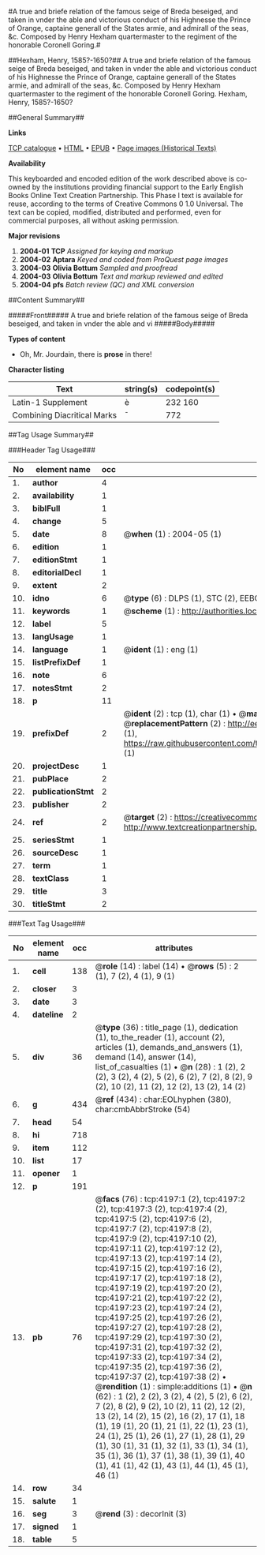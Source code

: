 #A true and briefe relation of the famous seige of Breda beseiged, and taken in vnder the able and victorious conduct of his Highnesse the Prince of Orange, captaine generall of the States armie, and admirall of the seas, &c. Composed by Henry Hexham quartermaster to the regiment of the honorable Coronell Goring.#

##Hexham, Henry, 1585?-1650?##
A true and briefe relation of the famous seige of Breda beseiged, and taken in vnder the able and victorious conduct of his Highnesse the Prince of Orange, captaine generall of the States armie, and admirall of the seas, &c. Composed by Henry Hexham quartermaster to the regiment of the honorable Coronell Goring.
Hexham, Henry, 1585?-1650?

##General Summary##

**Links**

[TCP catalogue](http://www.ota.ox.ac.uk/tcp/)  • 
[HTML](http://tei.it.ox.ac.uk/tcp/Texts-HTML/free/A03/A03136.html)  • 
[EPUB](http://tei.it.ox.ac.uk/tcp/Texts-EPUB/free/A03/A03136.epub) • 
[Page images (Historical Texts)](https://data.historicaltexts.jisc.ac.uk/view?pubId=eebo-99839749e&pageId=eebo-99839749e-4197-1)

**Availability**

This keyboarded and encoded edition of the
	       work described above is co-owned by the institutions
	       providing financial support to the Early English Books
	       Online Text Creation Partnership. This Phase I text is
	       available for reuse, according to the terms of Creative
	       Commons 0 1.0 Universal. The text can be copied,
	       modified, distributed and performed, even for
	       commercial purposes, all without asking permission.

**Major revisions**

1. __2004-01__ __TCP__ *Assigned for keying and markup*
1. __2004-02__ __Aptara__ *Keyed and coded from ProQuest page images*
1. __2004-03__ __Olivia Bottum__ *Sampled and proofread*
1. __2004-03__ __Olivia Bottum__ *Text and markup reviewed and edited*
1. __2004-04__ __pfs__ *Batch review (QC) and XML conversion*

##Content Summary##

#####Front#####
A true and briefe relation of the famous seige of Breda beseiged, and taken in vnder the able and vi
#####Body#####

**Types of content**

  * Oh, Mr. Jourdain, there is **prose** in there!

**Character listing**


|Text|string(s)|codepoint(s)|
|---|---|---|
|Latin-1 Supplement|è |232 160|
|Combining             Diacritical Marks|̄|772|

##Tag Usage Summary##

###Header Tag Usage###

|No|element name|occ|attributes|
|---|---|---|---|
|1.|__author__|4||
|2.|__availability__|1||
|3.|__biblFull__|1||
|4.|__change__|5||
|5.|__date__|8| @__when__ (1) : 2004-05 (1)|
|6.|__edition__|1||
|7.|__editionStmt__|1||
|8.|__editorialDecl__|1||
|9.|__extent__|2||
|10.|__idno__|6| @__type__ (6) : DLPS (1), STC (2), EEBO-CITATION (1), PROQUEST (1), VID (1)|
|11.|__keywords__|1| @__scheme__ (1) : http://authorities.loc.gov/ (1)|
|12.|__label__|5||
|13.|__langUsage__|1||
|14.|__language__|1| @__ident__ (1) : eng (1)|
|15.|__listPrefixDef__|1||
|16.|__note__|6||
|17.|__notesStmt__|2||
|18.|__p__|11||
|19.|__prefixDef__|2| @__ident__ (2) : tcp (1), char (1)  •  @__matchPattern__ (2) : ([0-9\-]+):([0-9IVX]+) (1), (.+) (1)  •  @__replacementPattern__ (2) : http://eebo.chadwyck.com/downloadtiff?vid=$1&page=$2 (1), https://raw.githubusercontent.com/textcreationpartnership/Texts/master/tcpchars.xml#$1 (1)|
|20.|__projectDesc__|1||
|21.|__pubPlace__|2||
|22.|__publicationStmt__|2||
|23.|__publisher__|2||
|24.|__ref__|2| @__target__ (2) : https://creativecommons.org/publicdomain/zero/1.0/ (1), http://www.textcreationpartnership.org/docs/. (1)|
|25.|__seriesStmt__|1||
|26.|__sourceDesc__|1||
|27.|__term__|1||
|28.|__textClass__|1||
|29.|__title__|3||
|30.|__titleStmt__|2||


###Text Tag Usage###

|No|element name|occ|attributes|
|---|---|---|---|
|1.|__cell__|138| @__role__ (14) : label (14)  •  @__rows__ (5) : 2 (1), 7 (2), 4 (1), 9 (1)|
|2.|__closer__|3||
|3.|__date__|3||
|4.|__dateline__|2||
|5.|__div__|36| @__type__ (36) : title_page (1), dedication (1), to_the_reader (1), account (2), articles (1), demands_and_answers (1), demand (14), answer (14), list_of_casualties (1)  •  @__n__ (28) : 1 (2), 2 (2), 3 (2), 4 (2), 5 (2), 6 (2), 7 (2), 8 (2), 9 (2), 10 (2), 11 (2), 12 (2), 13 (2), 14 (2)|
|6.|__g__|434| @__ref__ (434) : char:EOLhyphen (380), char:cmbAbbrStroke (54)|
|7.|__head__|54||
|8.|__hi__|718||
|9.|__item__|112||
|10.|__list__|17||
|11.|__opener__|1||
|12.|__p__|191||
|13.|__pb__|76| @__facs__ (76) : tcp:4197:1 (2), tcp:4197:2 (2), tcp:4197:3 (2), tcp:4197:4 (2), tcp:4197:5 (2), tcp:4197:6 (2), tcp:4197:7 (2), tcp:4197:8 (2), tcp:4197:9 (2), tcp:4197:10 (2), tcp:4197:11 (2), tcp:4197:12 (2), tcp:4197:13 (2), tcp:4197:14 (2), tcp:4197:15 (2), tcp:4197:16 (2), tcp:4197:17 (2), tcp:4197:18 (2), tcp:4197:19 (2), tcp:4197:20 (2), tcp:4197:21 (2), tcp:4197:22 (2), tcp:4197:23 (2), tcp:4197:24 (2), tcp:4197:25 (2), tcp:4197:26 (2), tcp:4197:27 (2), tcp:4197:28 (2), tcp:4197:29 (2), tcp:4197:30 (2), tcp:4197:31 (2), tcp:4197:32 (2), tcp:4197:33 (2), tcp:4197:34 (2), tcp:4197:35 (2), tcp:4197:36 (2), tcp:4197:37 (2), tcp:4197:38 (2)  •  @__rendition__ (1) : simple:additions (1)  •  @__n__ (62) : 1 (2), 2 (2), 3 (2), 4 (2), 5 (2), 6 (2), 7 (2), 8 (2), 9 (2), 10 (2), 11 (2), 12 (2), 13 (2), 14 (2), 15 (2), 16 (2), 17 (1), 18 (1), 19 (1), 20 (1), 21 (1), 22 (1), 23 (1), 24 (1), 25 (1), 26 (1), 27 (1), 28 (1), 29 (1), 30 (1), 31 (1), 32 (1), 33 (1), 34 (1), 35 (1), 36 (1), 37 (1), 38 (1), 39 (1), 40 (1), 41 (1), 42 (1), 43 (1), 44 (1), 45 (1), 46 (1)|
|14.|__row__|34||
|15.|__salute__|1||
|16.|__seg__|3| @__rend__ (3) : decorInit (3)|
|17.|__signed__|1||
|18.|__table__|5||
